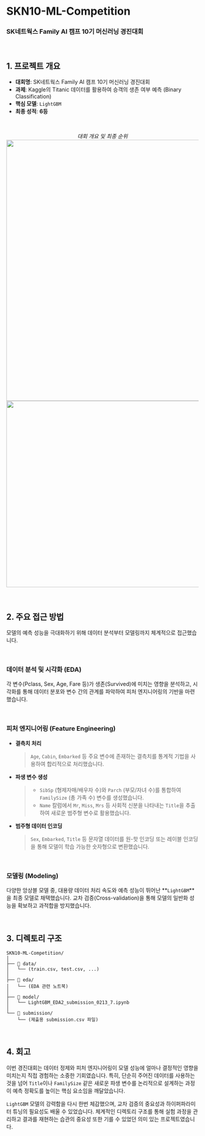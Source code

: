 # **SKN10-ML-Competition**

### SK네트웍스 Family AI 캠프 10기 머신러닝 경진대회

<br/>

## **1. 프로젝트 개요**


  - **대회명**: SK네트웍스 Family AI 캠프 10기 머신러닝 경진대회
  - **과제**: Kaggle의 Titanic 데이터를 활용하여 승객의 생존 여부 예측 (Binary Classification)
  - **핵심 모델**: `LightGBM`
  - **최종 성적**: **6등**

<br/>
<p align="center"\>
<em>대회 개요 및 최종 순위</em>
<img width="1400" height="682" alt="스크린샷 2025-07-16 170353" src="https://github.com/user-attachments/assets/b1156d8b-6f5e-49ec-b64a-8c939e716983" />
<img width="1230" height="487" alt="스크린샷 2025-07-16 170418" src="https://github.com/user-attachments/assets/0af7d0fc-8e59-48be-a523-f6d774dddbe2" />
</p/>
<br/>

## **2. 주요 접근 방법**


모델의 예측 성능을 극대화하기 위해 데이터 분석부터 모델링까지 체계적으로 접근했습니다.

<br/>

### **데이터 분석 및 시각화 (EDA)**

각 변수(Pclass, Sex, Age, Fare 등)가 생존(Survived)에 미치는 영향을 분석하고, 시각화를 통해 데이터 분포와 변수 간의 관계를 파악하여 피처 엔지니어링의 기반을 마련했습니다.

<br/>

### **피처 엔지니어링 (Feature Engineering)**

  - **결측치 처리**
    > `Age`, `Cabin`, `Embarked` 등 주요 변수에 존재하는 결측치를 통계적 기법을 사용하여 합리적으로 처리했습니다.
  - **파생 변수 생성**
    >   - `SibSp` (형제자매/배우자 수)와 `Parch` (부모/자녀 수)를 통합하여 `FamilySize` (총 가족 수) 변수를 생성했습니다.
    >   - `Name` 칼럼에서 `Mr`, `Miss`, `Mrs` 등 사회적 신분을 나타내는 `Title`을 추출하여 새로운 범주형 변수로 활용했습니다.
  - **범주형 데이터 인코딩**
    > `Sex`, `Embarked`, `Title` 등 문자열 데이터를 원-핫 인코딩 또는 레이블 인코딩을 통해 모델이 학습 가능한 숫자형으로 변환했습니다.

<br/>

### **모델링 (Modeling)**

다양한 앙상블 모델 중, 대용량 데이터 처리 속도와 예측 성능이 뛰어난 \*\*`LightGBM`\*\*을 최종 모델로 채택했습니다. 교차 검증(Cross-validation)을 통해 모델의 일반화 성능을 확보하고 과적합을 방지했습니다.

<br/>

## **3. 디렉토리 구조**


```
SKN10-ML-Competition/
│
├── 📁 data/
│   └── (train.csv, test.csv, ...)
│
├── 📁 eda/
│   └── (EDA 관련 노트북)
│
├── 📁 model/
│   └── LightGBM_EDA2_submission_0213_7.ipynb
│
└── 📁 submission/
    └── (제출용 submission.csv 파일)

```

<br/>

## **4. 회고**


이번 경진대회는 데이터 정제와 피처 엔지니어링이 모델 성능에 얼마나 결정적인 영향을 미치는지 직접 경험하는 소중한 기회였습니다. 특히, 단순히 주어진 데이터를 사용하는 것을 넘어 `Title`이나 `FamilySize` 같은 새로운 파생 변수를 논리적으로 설계하는 과정이 예측 정확도를 높이는 핵심 요소임을 깨달았습니다.

`LightGBM` 모델의 강력함을 다시 한번 체감했으며, 교차 검증의 중요성과 하이퍼파라미터 튜닝의 필요성도 배울 수 있었습니다. 체계적인 디렉토리 구조를 통해 실험 과정을 관리하고 결과를 재현하는 습관의 중요성 또한 기를 수 있었던 의미 있는 프로젝트였습니다.
